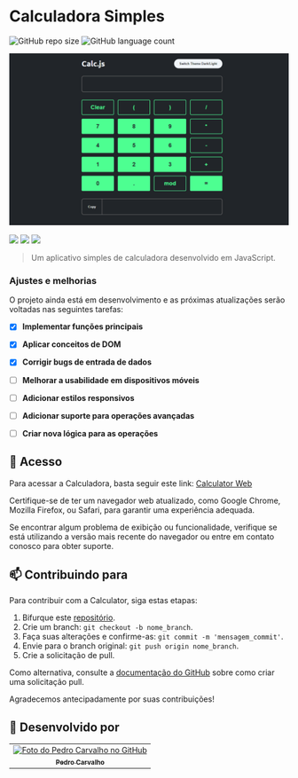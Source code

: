 
# Calculadora Simples

![GitHub repo size](https://img.shields.io/github/repo-size/pedrocarvh/calculator?style=for-the-badge)
![GitHub language count](https://img.shields.io/github/languages/count/pedrocarvh/calculator?style=for-the-badge)


![Calculadora](https://github.com/pedrocarvh/calculator/blob/main/images/Calculadora.png)

<img src="https://img.shields.io/badge/JavaScript-F7DF1E?style=for-the-badge&logo=javascript&logoColor=black"/>
<img src="https://img.shields.io/badge/HTML-239120?style=for-the-badge&logo=html5&logoColor=white"/>
<img src="https://img.shields.io/badge/CSS-239120?&style=for-the-badge&logo=css3&logoColor=white"/>


> Um aplicativo simples de calculadora desenvolvido em JavaScript.


### Ajustes e melhorias

O projeto ainda está em desenvolvimento e as próximas atualizações serão voltadas nas seguintes tarefas:

- [x]  **Implementar funções principais**
- [x]  **Aplicar conceitos de DOM**
- [x]  **Corrigir bugs de entrada de dados**
- [ ]  **Melhorar a usabilidade em dispositivos móveis**
- [ ]  **Adicionar estilos responsivos**
- [ ]  **Adicionar suporte para operações avançadas**
- [ ]  **Criar nova lógica para as operações**


## 🚀 Acesso <Calculadora>

Para acessar a Calculadora, basta seguir este link: [Calculator Web](https://pedrocarvh-calculator.netlify.app/)

Certifique-se de ter um navegador web atualizado, como Google Chrome, Mozilla Firefox, ou Safari, para garantir uma experiência adequada.

Se encontrar algum problema de exibição ou funcionalidade, verifique se está utilizando a versão mais recente do navegador ou entre em contato conosco para obter suporte.


## 📫 Contribuindo para <Calculadora>

Para contribuir com a Calculator, siga estas etapas:

1. Bifurque este [repositório](https://github.com/pedrocarvh/calculator).
2. Crie um branch: `git checkout -b nome_branch`.
3. Faça suas alterações e confirme-as: `git commit -m 'mensagem_commit'`.
4. Envie para o branch original: `git push origin nome_branch`.
5. Crie a solicitação de pull.

Como alternativa, consulte a [documentação do GitHub](https://docs.github.com/pt/free-pro-team@latest/github/collaborating-with-issues-and-pull-requests/about-pull-requests) sobre como criar uma solicitação pull.

Agradecemos antecipadamente por suas contribuições!

## 🤝 Desenvolvido por

<table>
  <tr>
    <td align="center">
      <a href="https://github.com/pedrocarvh" title="Perfil do Pedro Carvalho no GitHub">
        <img src="https://avatars.githubusercontent.com/u/74374314" width="100px;" alt="Foto do Pedro Carvalho no GitHub"/><br>
        <sub>
          <b>Pedro Carvalho</b>
        </sub>
      </a>
    </td>
  </tr>
</table>

